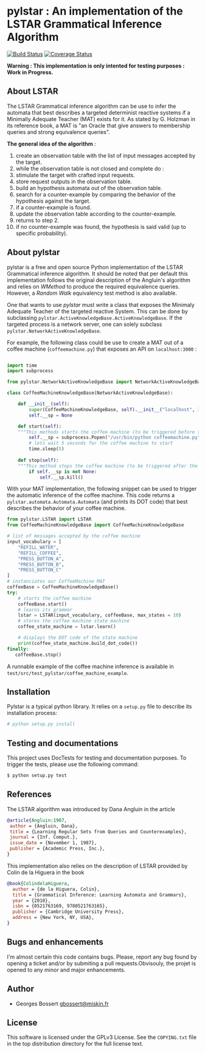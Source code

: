 # pylstar : An implementation of the LSTAR Grammatical Inference Algorithm

[![Build Status](https://travis-ci.org/gbossert/pylstar.svg?branch=master)](https://travis-ci.org/gbossert/pylstar)
[![Coverage Status](https://coveralls.io/repos/gbossert/pylstar/badge.svg?branch=master&service=github)](https://coveralls.io/github/gbossert/pylstar?branch=master)


**Warning : This implementation is only intented for testing purposes : Work in Progress.**

## About  LSTAR
The LSTAR Grammatical inference algorithm can be use to infer the automata that best describes a targeted determinist reactive systems if a Minimally Adequate Teacher (MAT) exists for it. As stated by G. Holzman in its reference book, a MAT is "an Oracle that give answers to membership queries and strong equivalence queries".

**The general idea of the algorithm** :
1. create an observation table with the list of input messages accepted by the target.
2. while the observation table is not closed and complete do :
  1. stimulate the target with crafted input requests.
  2. store request outputs in the observation table.  
3. build an hypothesis automata out of the observation table.
4. search for a counter-example by comparing the behavior of the hypothesis against the target.
5. if a counter-example is found.
  1. update the observation table according to the counter-example.
  2. returns to step 2.
6. if no counter-example was found, the hypothesis is said valid (up to specific probability).

## About pylstar
pylstar is a free and open source Python implementation of the LSTAR Grammatical inference algorithm.
It should be noted that per default this implementation follows the original description of the Angluin's algorithm and relies on *WMethod* to produce the required equivalence queries. However, a *Random Walk* equivalency test method is also available.

One that wants to use *pylstar* must write a class that exposes the Minimaly Adequate Teacher of the targeted reactive System. This can be done by subclassing `pylstar.ActiveKnowledgeBase.ActiveKnowledgeBase`. If the targeted process is a network server, one can solely subclass `pylstar.NetworkActiveKnowledgeBase`.

For example, the following class could be use to create a MAT out of a coffee machine (`coffeemachine.py`) that exposes an API on `localhost:3000` :

```python

import time
import subprocess

from pylstar.NetworkActiveKnowledgeBase import NetworkActiveKnowledgeBase

class CoffeeMachineKnowledgeBase(NetworkActiveKnowledgeBase):

    def __init__(self):
        super(CoffeeMachineKnowledgeBase, self).__init__("localhost", 3000)
        self.__sp = None

    def start(self):
    """This methods starts the coffee machine (to be triggered before the learning process)."""
        self.__sp = subprocess.Popen("/usr/bin/python coffeemachine.py", shell=True)
        # lets wait 5 seconds for the coffee machine to start
        time.sleep(5)
        
    def stop(self):
    """This method stops the coffee machine (to be triggered after the learning process)."""
        if self.__sp is not None:
            self.__sp.kill()
```

With your MAT implementation, the following snippet can be used to trigger the automatic inference of the coffee machine. This code returns a `pylstar.automata.Automata.Automata` (and prints its DOT code) that best describes the behavior of your coffee machine.

```python
from pylstar.LSTAR import LSTAR
from CoffeeMachineKnowledgeBase import CoffeeMachineKnowledgeBase

# list of messages accepted by the coffee machine
input_vocabulary = [
    "REFILL_WATER",
    "REFILL_COFFEE",
    "PRESS_BUTTON_A",
    "PRESS_BUTTON_B",
    "PRESS_BUTTON_C"    
]
# instanciates our CoffeeMachine MAT
coffeeBase = CoffeeMachineKnowledgeBase()
try:
    # starts the coffee machine
    coffeeBase.start()
    # learns its grammar
    lstar = LSTAR(input_vocabulary, coffeeBase, max_states = 10)
    # stores the coffee machine state machine
    coffee_state_machine = lstar.learn()

    # displays the DOT code of the state machine
    print(coffee_state_machine.build_dot_code())
finally:
   coffeeBase.stop()

```

A runnable example of the coffee machine inference is available in `test/src/test_pylstar/coffee_machine_example`.

## Installation

Pylstar is a typical python library. It relies on a `setup.py` file to describe its installation process:
```bash
# python setup.py install 
```

## Testing and documentations

This project uses DocTests for testing and documentation purposes.
To trigger the tests, please use the following command:

```bash
$ python setup.py test
```

## References

The LSTAR algorithm was introduced by Dana Angluin in the article
```bibtex
@article{Angluin:1987,
 author = {Angluin, Dana},
 title = {Learning Regular Sets from Queries and Counterexamples},
 journal = {Inf. Comput.},
 issue_date = {November 1, 1987},
 publisher = {Academic Press, Inc.},
} 
```

This implementation also relies on the description of LSTAR provided by Colin de la Higuera in the book
```bibtex
@book{ColindelaHiguera,
  author = {de la Higuera, Colin},
  title = {Grammatical Inference: Learning Automata and Grammars},
  year = {2010},
  isbn = {0521763169, 9780521763165},
  publisher = {Cambridge University Press},
  address = {New York, NY, USA},
}
```

## Bugs and enhancements

I'm almost certain this code contains bugs. Please, report any bug found by opening a ticket and/or by submiting a pull requests.Obvisouly, the projet is opened to any minor and major enhancements.

## Author

* Georges Bossert <gbossert@miskin.fr>

## License

This software is licensed under the GPLv3 License. See the ``COPYING.txt`` file
in the top distribution directory for the full license text.
